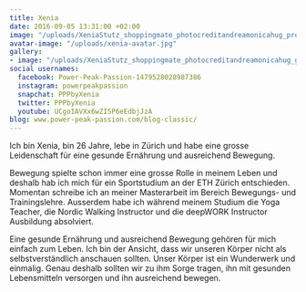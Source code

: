 ```yaml
---
title: Xenia
date: 2016-09-05 13:31:00 +02:00
image: "/uploads/XeniaStutz_shoppingmate_photocreditandreamonicahug_profile.jpg"
avatar-image: "/uploads/xenia-avatar.jpg"
gallery:
- image: "/uploads/XeniaStutz_shoppingmate_photocreditandreamonicahug_gallerie3.jpg"
social usernames:
  facebook: Power-Peak-Passion-1479528028987386
  instagram: powerpeakpassion
  snapchat: PPPbyXenia
  twitter: PPPbyXenia
  youtube: UCgoIAVXx6wZI5P6eEdbjJzA
blog: www.power-peak-passion.com/blog-classic/
---
```


Ich bin Xenia, bin 26 Jahre, lebe in Zürich und habe eine grosse Leidenschaft für eine gesunde Ernährung und ausreichend Bewegung.

Bewegung spielte schon immer eine grosse Rolle in meinem Leben und deshalb hab ich mich für ein Sportstudium an der ETH Zürich entschieden. Momentan schreibe ich an meiner Masterarbeit im Bereich Bewegungs- und Trainingslehre. Ausserdem habe ich während meinem Studium die Yoga Teacher, die Nordic Walking Instructor und die deepWORK Instructor Ausbildung absolviert.

Eine gesunde Ernährung und ausreichend Bewegung gehören für mich einfach zum Leben. Ich bin der Ansicht, dass wir unseren Körper nicht als selbstverständlich anschauen sollten. Unser Körper ist ein Wunderwerk und einmalig. Genau deshalb sollten wir zu ihm Sorge tragen, ihn mit gesunden Lebensmitteln versorgen und ihn ausreichend bewegen.
